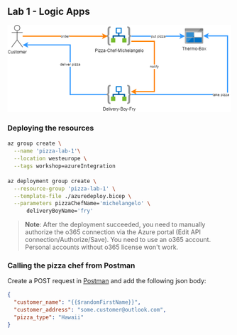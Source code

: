 ## Lab 1 - Logic Apps

![Architecture Lab-1](../docs/static/architecture-Lab-1.png)

### Deploying the resources

```bash
az group create \
  --name 'pizza-lab-1'\
  --location westeurope \
  --tags workshop=azureIntegration

az deployment group create \
  --resource-group 'pizza-lab-1' \
  --template-file ./azuredeploy.bicep \
  --parameters pizzaChefName='michelangelo' \
      deliveryBoyName='fry'
```

> **Note**: After the deployment succeeded, you need to manually authorize the o365 connection via the Azure portal (Edit API connection/Authorize/Save). You need to use an o365 account. Personal accounts without o365 license won't work.

### Calling the pizza chef from Postman

Create a POST request in [Postman](https://www.postman.com/downloads/) and add the following json body:

```json
{
  "customer_name": "{{$randomFirstName}}",
  "customer_address": "some.customer@outlook.com",
  "pizza_type": "Hawaii"
}
```